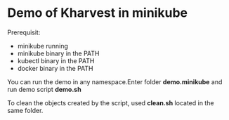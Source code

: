 # Demo of Kharvest in minikube

Prerequisit:
- minikube running
- minikube binary in the PATH
- kubectl binary in the PATH
- docker binary in the PATH

You can run the demo in any namespace.Enter folder **demo.minikube** and run demo script **demo.sh**

To clean the objects created by the script, used **clean.sh** located in the same folder.

